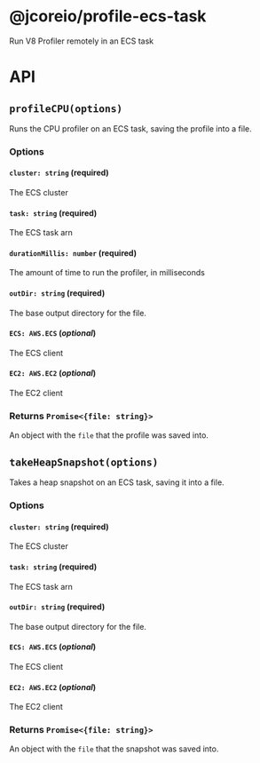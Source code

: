 # @jcoreio/profile-ecs-task

Run V8 Profiler remotely in an ECS task

# API

## `profileCPU(options)`

Runs the CPU profiler on an ECS task, saving the profile into a file.

### Options

#### `cluster: string` (**required**)

The ECS cluster

#### `task: string` (**required**)

The ECS task arn

#### `durationMillis: number` (**required**)

The amount of time to run the profiler, in milliseconds

#### `outDir: string` (**required**)

The base output directory for the file.

#### `ECS: AWS.ECS` (_optional_)

The ECS client

#### `EC2: AWS.EC2` (_optional_)

The EC2 client

### Returns `Promise<{file: string}>`

An object with the `file` that the profile was saved into.

## `takeHeapSnapshot(options)`

Takes a heap snapshot on an ECS task, saving it into a file.

### Options

#### `cluster: string` (**required**)

The ECS cluster

#### `task: string` (**required**)

The ECS task arn

#### `outDir: string` (**required**)

The base output directory for the file.

#### `ECS: AWS.ECS` (_optional_)

The ECS client

#### `EC2: AWS.EC2` (_optional_)

The EC2 client

### Returns `Promise<{file: string}>`

An object with the `file` that the snapshot was saved into.

